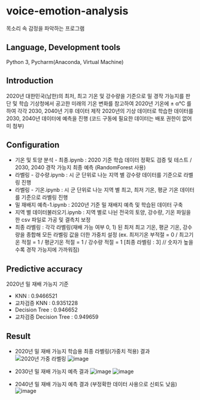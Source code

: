 # voice-emotion-analysis
목소리 속 감정을 파악하는 프로그램

## Language, Development tools
Python 3, Pycharm(Anaconda, Virtual Machine)

## Introduction
2020년 대한민국(남한)의 최저, 최고 기온 및 강수량을 기준으로 밀 경작 가능지를 판단 및 학습
기상청에서 공고한 미래의 기온 변화를 참고하여 2020년 기온에 ± α°C 를 하여 각각 2030, 2040년 기후 데이터 제작
2020년의 기상 데이터로 학습한 데이터를 2030, 2040년 데이터에 예측을 진행
(코드 구동에 필요한 데이터는 배포 권한이 없어 미 첨부)

## Configuration

- 기온 및 토양 분석 - 최종.ipynb : 2020 기준 학습 데이터 정확도 검증 및 테스트 / 2030, 2040 경작 가능지 최종 예측 (RandomForest 사용)
- 라벨링 - 강수량.ipynb : 시 군 단위로 나눈 지역 별 강수량 데이터를 기준으로 라벨링 진행
- 라벨링 - 기온.ipynb : 시 군 단위로 나눈 지역 별 최고, 최저 기온, 평균 기온 데이터를 기준으로 라벨링 진행
- 밀 재배지 예측-1.ipynb : 2020년 기준 밀 재배지 예측 및 학습된 데이터 구축
- 지역 별 데이터불러오기.ipynb : 지역 별로 나뉜 전국의 토양, 강수량, 기온 파일을 한 csv 파일로 가공 및 결측치 보정
- 최종 라벨링 : 각각 라벨링(재배 가능 여부 0, 1) 된 최저 최고 기온, 평균 기온, 강수량을 종합해 모든 라벨링 값을 더한 가중치 설정
(ex. 최저기온 부적절 = 0 / 최고기온 적절 = 1 / 평균기온 적절 = 1 / 강수량 적절 = 1 [최종 라벨링 : 3] // 숫자가 높을 수록 경작 가능지에 가까워짐)

##  Predictive accuracy
2020년 밀 재배 가능지 기준
- KNN : 0.9466521&nbsp;
- 교차검증 KNN : 0.9351228&nbsp;
- Decision Tree : 0.946652&nbsp;
- 교차검증 Decision Tree : 0.949659

## Result
- 2020년 밀 재배 가능지 학습용 최종 라벨링(가중치 적용) 결과
![2020년 가중 라벨링](https://user-images.githubusercontent.com/93585651/145029206-43a62ff8-31eb-4762-ada3-7e7f61b3531a.PNG)
![image](https://user-images.githubusercontent.com/93585651/145030093-7d4ef3a2-8def-45f6-8ffe-c87e51b7afe0.png)&nbsp;&nbsp;

- 2030년 밀 재배 가능지 예측 결과
![image](https://user-images.githubusercontent.com/93585651/145029704-3ead6aa3-8fd5-4598-baeb-468cda5e9558.png)
![image](https://user-images.githubusercontent.com/93585651/145029822-3c5beb4a-2039-4e0b-b875-baaa52b12746.png)&nbsp;&nbsp;

- 2040년 밀 재배 가능지 예측 결과 (부정확한 데이터 사용으로 신뢰도 낮음)
![image](https://user-images.githubusercontent.com/93585651/145030412-d3eb1c26-b2d7-4249-bc03-9f7f0795053c.png)
